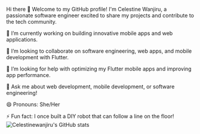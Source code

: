 Hi there 👋
Welcome to my GitHub profile! I'm Celestine Wanjiru, a passionate software engineer excited to share my projects and contribute to the tech community.

🔭 I’m currently working on building innovative mobile apps and web applications.

👯 I’m looking to collaborate on software engineering, web apps, and mobile development with Flutter.

🤔 I’m looking for help with optimizing my Flutter mobile apps and improving app performance.

💬 Ask me about web development, mobile development, or software engineering!

😄 Pronouns: She/Her

⚡ Fun fact: I once built a DIY robot that can follow a line on the floor!
![Celestinewanjiru's  GitHub stats](https://github-readme-stats.vercel.app/api?username=Celestinewanjiru&show_icons=true&theme=radical)
